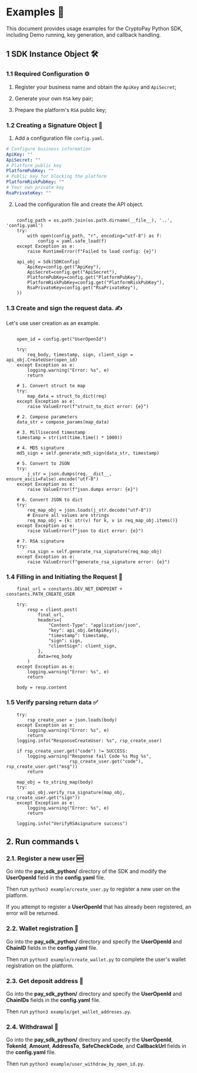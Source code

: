 # Examples 📝

This document provides usage examples for the CryptoPay Python SDK, including Demo running, key generation, and callback handling.

## 1 SDK Instance Object 🛠️

### 1.1 Required Configuration ⚙️

1. Register your business name and obtain the `ApiKey` and `ApiSecret`;

2. Generate your own `RSA` key pair;

3. Prepare the platform's `RSA` public key;

### 1.2 Creating a Signature Object 🔏

1. Add a configuration file `config.yaml`.

```yaml
# Configure business information
ApiKey: ""
ApiSecret: ""
# Platform public key
PlatformPubKey: ""
# Public key for blocking the platform
PlatformRiskPubKey: ""
# Your own private key
RsaPrivateKey: ""
```

2. Load the configuration file and create the API object.

```

	config_path = os.path.join(os.path.dirname(__file__), '..', 'config.yaml')
    try:
        with open(config_path, "r", encoding="utf-8") as f:
            config = yaml.safe_load(f)
    except Exception as e:
        raise RuntimeError(f"Failed to load config: {e}")

    api_obj = Sdk(SDKConfig(
        ApiKey=config.get("ApiKey"),
        ApiSecret=config.get("ApiSecret"),
        PlatformPubKey=config.get("PlatformPubKey"),
        PlatformRiskPubKey=config.get("PlatformRiskPubKey"),
        RsaPrivateKey=config.get("RsaPrivateKey"),
    ))

```


### 1.3 Create and sign the request data. ✍️

Let's use user creation as an example.

```

    open_id = config.get("UserOpenId")

    try:
        req_body, timestamp, sign, client_sign = api_obj.CreateUser(open_id)
    except Exception as e:
        logging.warning("Error: %s", e)
        return

```

```
    # 1. Convert struct to map
    try:
        map_data = struct_to_dict(req)
    except Exception as e:
        raise ValueError(f"struct_to_dict error: {e}")
    
    # 2. Compose parameters
    data_str = compose_params(map_data)
    
    # 3. Millisecond timestamp
    timestamp = str(int(time.time() * 1000))
    
    # 4. MD5 signature
    md5_sign = self.generate_md5_sign(data_str, timestamp)
    
    # 5. Convert to JSON
    try:
        j_str = json.dumps(req.__dict__, ensure_ascii=False).encode("utf-8")
    except Exception as e:
        raise ValueError(f"json.dumps error: {e}")
    
    # 6. Convert JSON to dict
    try:
        req_map_obj = json.loads(j_str.decode("utf-8"))
        # Ensure all values are strings
        req_map_obj = {k: str(v) for k, v in req_map_obj.items()}
    except Exception as e:
        raise ValueError(f"json to dict error: {e}")
    
    # 7. RSA signature
    try:
        rsa_sign = self.generate_rsa_signature(req_map_obj)
    except Exception as e:
        raise ValueError(f"generate_rsa_signature error: {e}")
```

### 1.4 Filling in and Initiating the Request 🚀

```
    final_url = constants.DEV_NET_ENDPOINT + constants.PATH_CREATE_USER

    try:
        resp = client.post(
            final_url,
            headers={
                "Content-Type": "application/json",
                "key": api_obj.GetApiKey(),
                "timestamp": timestamp,
                "sign": sign,
                "clientSign": client_sign,
            },
            data=req_body
        )
    except Exception as e:
        logging.warning("Error: %s", e)
        return

    body = resp.content

```

### 1.5 Verify parsing return data ✅

```
    try:
        rsp_create_user = json.loads(body)
    except Exception as e:
        logging.warning("Error: %s", e)
        return
    logging.info("ResponseCreateUser: %s", rsp_create_user)

    if rsp_create_user.get("code") != SUCCESS:
        logging.warning("Response fail Code %s Msg %s",
                        rsp_create_user.get("code"), rsp_create_user.get("msg"))
        return

    map_obj = to_string_map(body)
    try:
        api_obj.verify_rsa_signature(map_obj, rsp_create_user.get("sign"))
    except Exception as e:
        logging.warning("Error: %s", e)
        return

    logging.info("VerifyRSAsignature success")

```

## 2. Run commands 📞

### 2.1. Register a new user 🆕

Go into the **pay\_sdk\_python/** directory of the SDK and modify the **UserOpenId** field in the **config.yaml** file.

Then run `python3 example/create_user.py` to register a new user on the platform.

If you attempt to register a **UserOpenId** that has already been registered, an error will be returned.

### 2.2. Wallet registration 💼

Go into the **pay\_sdk\_python/** directory and specify the **UserOpenId** and **ChainID** fields in the **config.yaml** file.

Then run `python3 example/create_wallet.py` to complete the user's wallet registration on the platform.

### 2.3. Get deposit address 📍

Go into the **pay\_sdk\_python/** directory and specify the **UserOpenId** and **ChainIDs** fields in the **config.yaml** file.

Then run `python3 example/get_wallet_addreses.py`.

### 2.4. Withdrawal 💸

Go into the **pay\_sdk\_python/** directory and specify the **UserOpenId**, **TokenId**, **Amount**, **AddressTo**, **SafeCheckCode**, and **CallbackUrl** fields in the **config.yaml** file.

Then run `python3 example/user_withdraw_by_open_id.py`.
